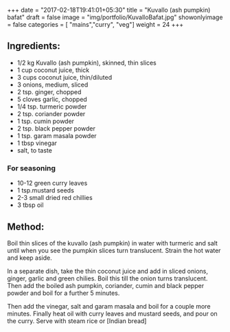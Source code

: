 +++
date = "2017-02-18T19:41:01+05:30"
title = "Kuvallo (ash pumpkin) bafat"
draft = false
image = "img/portfolio/KuvalloBafat.jpg"
showonlyimage = false
categories = [ "mains","curry", "veg"] 
weight = 24
+++

<!--more-->

## Ingredients:

  - 1/2 kg Kuvallo (ash pumpkin), skinned, thin slices
  - 1 cup coconut juice, thick
  - 3 cups coconut juice, thin/diluted
  - 3 onions, medium, sliced
  - 2 tsp. ginger, chopped
  - 5 cloves garlic, chopped
  - 1/4 tsp. turmeric powder
  - 2 tsp. coriander powder
  - 1 tsp. cumin powder
  - 2 tsp. black pepper powder
  - 1 tsp. garam masala powder
  - 1 tbsp vinegar
  - salt, to taste

### For seasoning

  - 10-12 green curry leaves
  - 1 tsp.mustard seeds
  - 2-3 small dried red chillies
  - 3 tbsp oil

## Method:

Boil thin slices of the kuvallo (ash pumpkin) in water with turmeric and
salt until when you see the pumpkin slices turn translucent. Strain the
hot water and keep aside.

In a separate dish, take the thin coconut juice and add in sliced
onions, ginger, garlic and green chilies. Boil this till the onion turns
translucent. Then add the boiled ash pumpkin, coriander, cumin and black
pepper powder and boil for a further 5 minutes.

Then add the vinegar, salt and garam masala and boil for a couple more
minutes. Finally heat oil with curry leaves and mustard seeds, and pour
on the curry. Serve with steam rice or [Indian
bread]

